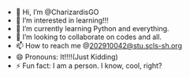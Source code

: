 - 👋 Hi, I’m @CharizardisGO
- 👀 I’m interested in learning!!!
- 🌱 I’m currently learning Python and everything.
- 💞️ I’m looking to collaborate on codes and all.
- 📫 How to reach me @202910042@stu.scls-sh.org
- 😄 Pronouns: It!!!!(Just Kidding)
- ⚡ Fun fact: I am a person. I know, cool, right?

<!---
CharizardisGO/CharizardisGO is a ✨ special ✨ repository because its `README.md` (this file) appears on your GitHub profile.
You can click the Preview link to take a look at your changes.
--->
